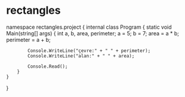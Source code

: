 # rectangles
namespace rectangles.project
{
    internal class Program
    {
        static void Main(string[] args)
        {
            int a, b, area, perimeter;
            a = 5;
            b = 7;
            area = a * b;
            perimeter = a + b;

            Console.WriteLine("çevre:" + " " + perimeter);
            Console.WriteLine("alan:" + " " + area);

            Console.Read();
        }
    }
}
